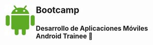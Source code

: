 <h1>
  <img src="Android-Logo.png" alt="Logo" width="100" height="100" align="left">
  Bootcamp
</h1>

## Desarrollo de Aplicaciones Móviles Android Trainee 📱
